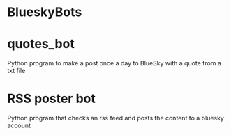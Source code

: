 # BlueskyBots

# quotes_bot
Python program to make a post once a day to BlueSky with a quote from a txt file

# RSS poster bot
Python program that checks an rss feed and posts the content to a bluesky account
